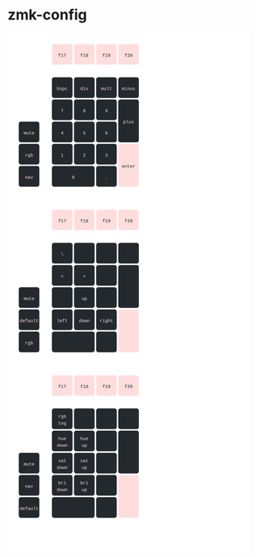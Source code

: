# zmk-config

![](https://raw.githubusercontent.com/axel9674/zmk-config/master/keymap.svg?sanitize=true)
